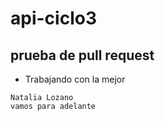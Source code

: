 # api-ciclo3

## prueba de pull request

- Trabajando con la mejor
```
Natalia Lozano 
vamos para adelante
```